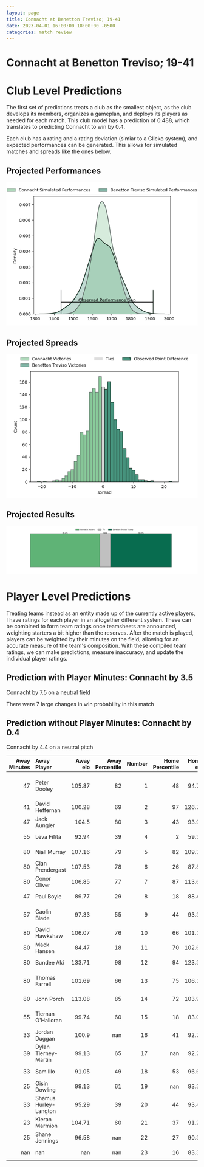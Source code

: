 ```yaml
---  
layout: page  
title: Connacht at Benetton Treviso; 19-41  
date: 2023-04-01 16:00:00 18:00:00 -0500  
categories: match review  
---
```

# Connacht at Benetton Treviso; 19-41

# Club Level Predictions


The first set of predictions treats a club as the smallest object, as the club develops its members, organizes a gameplan, and deploys its players as needed for each match. This club model has a prediction of 0.488, which translates to predicting Connacht to win by 0.4.

Each club has a rating and a rating deviation (simiar to a Glicko system), and expected performances can be generated. This allows for simulated matches and spreads like the ones below.
## Projected Performances


![Projected Performances](plots/performances_2023-04-01-BenettonTreviso-Connacht.png)
## Projected Spreads


![Projected Spreads](plots/spreads_2023-04-01-BenettonTreviso-Connacht.png)
## Projected Results


![Projected Results](plots/resultbar_2023-04-01-BenettonTreviso-Connacht.png)
# Player Level Predictions


Treating teams instead as an entity made up of the currently active players, I have ratings for each player in an altogether different system. These can be combined to form team ratings once teamsheets are announced, weighting starters a bit higher than the reserves. After the match is played, players can be weighted by their minutes on the field, allowing for an accurate measure of the team's composition. With these compiled team ratings, we can make predictions, measure inaccuracy, and update the individual player ratings.
## Prediction with Player Minutes: Connacht by 3.5


Connacht by 7.5 on a neutral field

There were 7 large changes in win probability in this match
## Prediction without Player Minutes: Connacht by 0.4


Connacht by 4.4 on a neutral pitch



|   Away Minutes | Away Player           |   Away elo |   Away Percentile |   Number |   Home Percentile |   Home elo | Home Player                     |   Home Minutes |
|---------------:|:----------------------|-----------:|------------------:|---------:|------------------:|-----------:|:--------------------------------|---------------:|
|             47 | Peter Dooley          |     105.87 |                82 |        1 |                48 |      94.77 | Francisco Nahuel Tetaz Chaparro |             68 |
|             41 | David Heffernan       |     100.28 |                69 |        2 |                97 |     126.76 | Giacomo Nicotera                |             57 |
|             47 | Jack Aungier          |     104.5  |                80 |        3 |                43 |      93.91 | Tiziano Pasquali                |             57 |
|             55 | Leva Fifita           |      92.94 |                39 |        4 |                 2 |      59.32 | Niccolo Cannone                 |             69 |
|             80 | Niall Murray          |     107.16 |                79 |        5 |                82 |     109.36 | Federico Ruzza                  |             80 |
|             80 | Cian Prendergast      |     107.53 |                78 |        6 |                26 |      87.81 | Sebastian Negri                 |             80 |
|             80 | Conor Oliver          |     106.85 |                77 |        7 |                87 |     113.62 | Michele Lamaro                  |             68 |
|             47 | Paul Boyle            |      89.77 |                29 |        8 |                18 |      88.46 | Henry Stowers                   |             54 |
|             57 | Caolin Blade          |      97.33 |                55 |        9 |                44 |      93.39 | Dewald Otto Duvenage            |             80 |
|             80 | David Hawkshaw        |     106.07 |                76 |       10 |                66 |     101.13 | Jacob Umaga                     |             80 |
|             80 | Mack Hansen           |      84.47 |                18 |       11 |                70 |     102.68 | Marcus Watson                   |             80 |
|             80 | Bundee Aki            |     133.71 |                98 |       12 |                94 |     123.34 | Tommaso Menoncello              |             73 |
|             80 | Thomas Farrell        |     101.69 |                66 |       13 |                75 |     106.15 | Juan Ignacio Brex               |             80 |
|             80 | John Porch            |     113.08 |                85 |       14 |                72 |     103.93 | Edoardo Padovani                |             62 |
|             55 | Tiernan O'Halloran    |      99.74 |                60 |       15 |                18 |      83.06 | Rhyno Christo Smith             |             80 |
|             33 | Jordan Duggan         |     100.9  |               nan |       16 |                41 |      92.72 | Siua Maile                      |             23 |
|             39 | Dylan Tierney-Martin  |      99.13 |                65 |       17 |               nan |      92.21 | Thomas Gallo                    |             12 |
|             33 | Sam Illo              |      91.05 |                49 |       18 |                53 |      96.64 | Riccardo Favretto               |             11 |
|             25 | Oisin Dowling         |      99.13 |                61 |       19 |               nan |      93.38 | Filipo Alongi                   |             23 |
|             33 | Shamus Hurley-Langton |      95.29 |                39 |       20 |                44 |      93.41 | Alessandrio Izekor              |             12 |
|             23 | Kieran Marmion        |     104.71 |                60 |       21 |                37 |      91.27 | Manuel Zuliani                  |             26 |
|             25 | Shane Jennings        |      96.58 |               nan |       22 |                27 |      90.36 | Alessandro Garbisi              |              7 |
|            nan | nan                   |     nan    |               nan |       23 |                16 |      83.34 | Tomas Albornoz                  |             18 |

